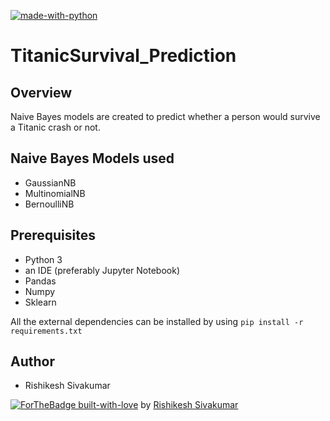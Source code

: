  [![made-with-python](https://img.shields.io/badge/Made%20with-Python-1f425f.svg)](https://www.python.org/)

# TitanicSurvival_Prediction

## Overview
Naive Bayes models are created to predict whether a person would survive a Titanic crash or not.

## Naive Bayes Models used
* GaussianNB
* MultinomialNB
* BernoulliNB

## Prerequisites
* Python 3 
* an IDE (preferably Jupyter Notebook)
* Pandas 
* Numpy 
* Sklearn 

All the external dependencies can be installed by using ```pip install -r requirements.txt```

## Author
* Rishikesh Sivakumar

[![ForTheBadge built-with-love](http://ForTheBadge.com/images/badges/built-with-love.svg)](https://GitHub.com/Naereen/) by [Rishikesh Sivakumar](https://www.linkedin.com/in/rishikesh-sivakumar-1a166a18b/)
